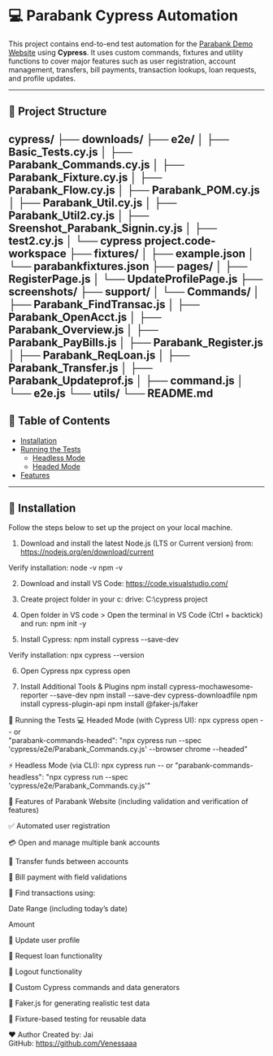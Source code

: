 # 💻 Parabank Cypress Automation

This project contains end-to-end test automation for the [Parabank Demo Website](https://parabank.parasoft.com/) using **Cypress**. It uses custom commands, fixtures and utility functions to cover major features such as user registration, account management, transfers, bill payments, transaction lookups, loan requests, and profile updates.

---
## 📁 Project Structure
cypress/
├── downloads/
├── e2e/
│ ├── Basic_Tests.cy.js
│ ├── Parabank_Commands.cy.js
│ ├── Parabank_Fixture.cy.js
│ ├── Parabank_Flow.cy.js
│ ├── Parabank_POM.cy.js
│ ├── Parabank_Util.cy.js
│ ├── Parabank_Util2.cy.js
│ ├── Sreenshot_Parabank_Signin.cy.js
│ ├── test2.cy.js
│ └── cypress project.code-workspace
├── fixtures/
│ ├── example.json
│ └── parabankfixtures.json
├── pages/
│ ├── RegisterPage.js
│ └── UpdateProfilePage.js
├── screenshots/
├── support/
│ └── Commands/
│ ├── Parabank_FindTransac.js
│ ├── Parabank_OpenAcct.js
│ ├── Parabank_Overview.js
│ ├── Parabank_PayBills.js
│ ├── Parabank_Register.js
│ ├── Parabank_ReqLoan.js
│ ├── Parabank_Transfer.js
│ ├── Parabank_Updateprof.js
│ ├── command.js
│ └── e2e.js
└── utils/
└── README.md
---

## 📑 Table of Contents

- [Installation](#installation)
- [Running the Tests](#running-the-tests)
  - [Headless Mode](#headless-mode)
  - [Headed Mode](#headed-mode)
- [Features](#features)

---

## 🚀 Installation

Follow the steps below to set up the project on your local machine.

1. Download and install the latest Node.js (LTS or Current version) from:
https://nodejs.org/en/download/current

Verify installation:
node -v
npm -v

2. Download and install VS Code:
https://code.visualstudio.com/

3. Create project folder in your c: drive:
C:\cypress project

4. Open folder in VS code > Open the terminal in VS Code (Ctrl + backtick) and run:
npm init -y

5. Install Cypress:
npm install cypress --save-dev

Verify installation:
npx cypress --version

6. Open Cypress 
npx cypress open

7.  Install Additional Tools & Plugins
npm install cypress-mochawesome-reporter --save-dev
npm install --save-dev cypress-downloadfile
npm install cypress-plugin-api
npm install @faker-js/faker

🧪 Running the Tests
💻 Headed Mode (with Cypress UI):
npx cypress open
-- or  
"parabank-commands-headed": "npx cypress run --spec 'cypress/e2e/Parabank_Commands.cy.js' --browser chrome --headed"

⚡ Headless Mode (via CLI):
npx cypress run
-- or 
"parabank-commands-headless": "npx cypress run --spec 'cypress/e2e/Parabank_Commands.cy.js'"

🌟 Features of Parabank Website (including validation and verification of features)

✅ Automated user registration 

💳 Open and manage multiple bank accounts

💸 Transfer funds between accounts

🧾 Bill payment with field validations

📅 Find transactions using:

Date Range (including today’s date)

Amount

📝 Update user profile

🏦 Request loan functionality 

🔐 Logout functionality

🧪 Custom Cypress commands and data generators

🧪 Faker.js for generating realistic test data

🧪 Fixture-based testing for reusable data

❤️ Author
Created by: Jai  
GitHub: https://github.com/Venessaaa





